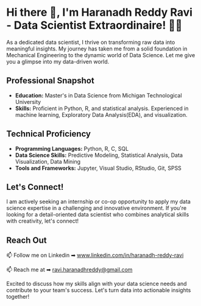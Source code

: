 # Hi there 👋, I'm Haranadh Reddy Ravi - Data Scientist Extraordinaire! 👨‍💻

As a dedicated data scientist, I thrive on transforming raw data into meaningful insights. My journey has taken me from a solid foundation in Mechanical Engineering to the dynamic world of Data Science. Let me give you a glimpse into my data-driven world.

## Professional Snapshot

- **Education:** Master's in Data Science from Michigan Technological University 
- **Skills:** Proficient in Python, R, and statistical analysis. Experienced in machine learning, Exploratory Data Analysis(EDA), and visualization.

## Technical Proficiency

- **Programming Languages:** Python, R, C, SQL
- **Data Science Skills:** Predictive Modeling, Statistical Analysis, Data Visualization, Data Mining
- **Tools and Frameworks:** Jupyter, Visual Studio, RStudio, Git, SPSS

## Let's Connect!

I am actively seeking an internship or co-op opportunity to apply my data science expertise in a challenging and innovative environment. If you're looking for a detail-oriented data scientist who combines analytical skills with creativity, let's connect!

## Reach Out

  📫 Follow me on Linkedin ➡︎ www.linkedin.com/in/haranadh-reddy-ravi

  
  
  📫 Reach me at ➡︎ ravi.haranadhreddy@gmail.com

Excited to discuss how my skills align with your data science needs and contribute to your team's success. Let's turn data into actionable insights together!


<!--
**Haranadhreddy/Haranadhreddy** is a ✨ _special_ ✨ repository because its `README.md` (this file) appears on your GitHub profile.

Here are some ideas to get you started:

- 🔭 I’m currently working on ...
- 🌱 I’m currently learning ...
- 👯 I’m looking to collaborate on ...
- 🤔 I’m looking for help with ...
- 💬 Ask me about ...
- 📫 How to reach me: ...
- 😄 Pronouns: ...
- ⚡ Fun fact: ...
-->
